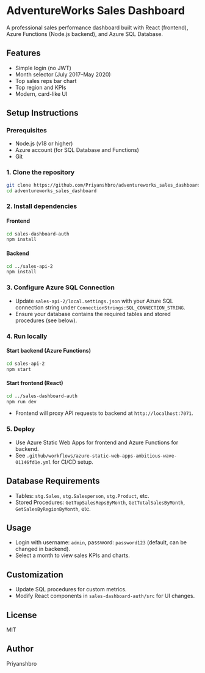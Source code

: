 # AdventureWorks Sales Dashboard

A professional sales performance dashboard built with React (frontend), Azure Functions (Node.js backend), and Azure SQL Database.

## Features
- Simple login (no JWT)
- Month selector (July 2017–May 2020)
- Top sales reps bar chart
- Top region and KPIs
- Modern, card-like UI

## Setup Instructions

### Prerequisites
- Node.js (v18 or higher)
- Azure account (for SQL Database and Functions)
- Git

### 1. Clone the repository
```sh
git clone https://github.com/Priyanshbro/adventureworks_sales_dashboard.git
cd adventureworks_sales_dashboard
```

### 2. Install dependencies
#### Frontend
```sh
cd sales-dashboard-auth
npm install
```
#### Backend
```sh
cd ../sales-api-2
npm install
```

### 3. Configure Azure SQL Connection
- Update `sales-api-2/local.settings.json` with your Azure SQL connection string under `ConnectionStrings:SQL_CONNECTION_STRING`.
- Ensure your database contains the required tables and stored procedures (see below).

### 4. Run locally
#### Start backend (Azure Functions)
```sh
cd sales-api-2
npm start
```
#### Start frontend (React)
```sh
cd ../sales-dashboard-auth
npm run dev
```
- Frontend will proxy API requests to backend at `http://localhost:7071`.

### 5. Deploy
- Use Azure Static Web Apps for frontend and Azure Functions for backend.
- See `.github/workflows/azure-static-web-apps-ambitious-wave-01146fd1e.yml` for CI/CD setup.

## Database Requirements
- Tables: `stg.Sales`, `stg.Salesperson`, `stg.Product`, etc.
- Stored Procedures: `GetTopSalesRepsByMonth`, `GetTotalSalesByMonth`, `GetSalesByRegionByMonth`, etc.

## Usage
- Login with username: `admin`, password: `password123` (default, can be changed in backend).
- Select a month to view sales KPIs and charts.

## Customization
- Update SQL procedures for custom metrics.
- Modify React components in `sales-dashboard-auth/src` for UI changes.

## License
MIT

## Author
Priyanshbro
